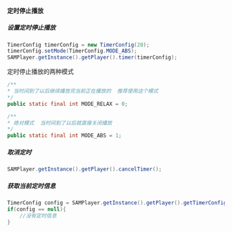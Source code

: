 #### 定时停止播放


##### 设置定时停止播放

```java
TimerConfig timerConfig = new TimerConfig(20);
timerConfig.setMode(TimerConfig.MODE_ABS);
SAMPlayer.getInstance().getPlayer().timer(timerConfig);
```

定时停止播放的两种模式

```java
/**
* 当时间到了以后继续播放完当前正在播放的  推荐使用这个模式
*/
public static final int MODE_RELAX = 0;

/**
* 绝对模式  当时间到了以后就直接关闭播放
*/
public static final int MODE_ABS = 1;
```

##### 取消定时

```java
SAMPlayer.getInstance().getPlayer().cancelTimer();
```

##### 获取当前定时信息

```java
TimerConfig config = SAMPlayer.getInstance().getPlayer().getTimerConfig();
if(config == null){
	//没有定时信息
}
```

